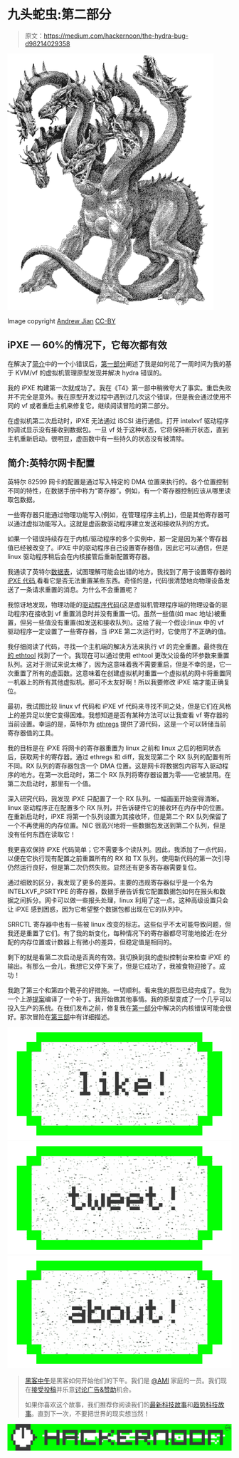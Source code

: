 # 九头蛇虫:第二部分

> 原文：<https://medium.com/hackernoon/the-hydra-bug-d98214029358>

![](img/74c04a68ce56873317483760c75a8a5b.png)

Image copyright [Andrew Jian](https://www.flickr.com/photos/andrew_jian) [CC-BY](https://creativecommons.org/licenses/by/2.0/)

## iPXE — 60%的情况下，它每次都有效

在解决了[简介](/@vishvananda/the-hydra-bug-4a9ceb208436)中的一个小错误后，[第一部分](/@vishvananda/the-hydra-bug-e4d3af2d61c0)阐述了我是如何花了一周时间为我的基于 KVM/vf 的虚拟机管理原型发现并解决 hydra 错误的。

我的 iPXE 构建第一次就成功了。我在《T4》第一部中稍微夸大了事实。重启失败并不完全是意外。我在原型开发过程中遇到过几次这个错误，但是我会通过使用不同的 vf 或者重启主机来修复它。继续阅读冒险的第二部分。

在虚拟机第二次启动时，iPXE 无法通过 iSCSI 进行通信。打开 intelxvf 驱动程序的调试显示没有接收到数据包。一旦 vf 处于这种状态，它将保持断开状态，直到主机重新启动。很明显，虚函数中有一些持久的状态没有被清除。

## 简介:英特尔网卡配置

英特尔 82599 网卡的配置是通过写入特定的 DMA 位置来执行的。各个位置控制不同的特性，在数据手册中称为“寄存器”。例如，有一个寄存器控制应该从哪里读取包数据。

一些寄存器只能通过物理功能写入(例如，在管理程序主机上)，但是其他寄存器可以通过虚拟功能写入。这就是虚函数驱动程序建立发送和接收队列的方式。

如果一个错误持续存在于内核/驱动程序的多个实例中，那一定是因为某个寄存器值已经被改变了。iPXE 中的驱动程序自己设置寄存器值，因此它可以通信，但是 linux 驱动程序稍后会在内核接管后重新配置寄存器。

我通读了英特尔[数据表](http://www.intel.com/content/www/us/en/embedded/products/networking/82599-10-gbe-controller-datasheet.html)，试图理解可能会出错的地方。我找到了用于设置寄存器的 [iPXE 代码](https://github.com/ipxe/ipxe/blob/master/src/drivers/net/igbvf/igbvf_main.c),看看它是否无法重置某些东西。奇怪的是，代码很清楚地向物理设备发送了一条请求重置的消息。为什么不会重置呢？

我惊讶地发现，物理功能的[驱动程序代码](http://lxr.free-electrons.com/source/drivers/net/ethernet/intel/ixgbe/ixgbe_sriov.c?v=4.8#L650)(这是虚拟机管理程序端的物理设备的驱动程序)在接收到 vf 重置消息时并没有重置一切。虽然一些值(如 mac 地址)被重置，但另一些值没有重置(如发送和接收队列)。这给了我一个假设:linux 中的 vf 驱动程序一定设置了一些寄存器，当 iPXE 第二次运行时，它使用了不正确的值。

我仔细阅读了代码，寻找一个主机端的解决方法来执行 vf 的完全重置。最终我在[的 ethtool](http://lxr.free-electrons.com/source/drivers/net/ethernet/intel/ixgbe/ixgbe_ethtool.c?v=4.8#L986) 找到了一个。我现在可以通过使用 ethtool 更改父设备的环参数来重置队列。这对于测试来说太棒了，因为这意味着我不需要重启，但是不幸的是，它一次重置了所有的虚函数。这意味着在创建虚拟机时重置一个虚拟机的网卡将重置同一机器上的所有其他虚拟机。那可不太友好啊！所以我要修改 iPXE 端才能正确复位。

最初，我试图比较 linux vf 代码和 iPXE vf 代码来寻找不同之处，但是它们在风格上的差异足以使它变得困难。我想知道是否有某种方法可以让我查看 vf 寄存器的当前设置。幸运的是，英特尔为 [ethregs](https://sourceforge.net/projects/e1000/files/Ethregs%20-%20Register%20Dump%20Tool/1.20.1/) 提供了源代码，这是一个可以转储当前寄存器值的工具。

我的目标是在 iPXE 将网卡的寄存器重置为 linux 之前和 linux 之后的相同状态后，获取网卡的寄存器。通过 ethregs 和 diff，我发现第二个 RX 队列的配置有所不同。RX 队列的寄存器包含一个 DMA 位置。这是网卡将数据包内容写入驱动程序的地方。在第一次启动时，第二个 RX 队列将寄存器设置为零——它被禁用。在第二次启动时，那里有一个值。

深入研究代码，我发现 iPXE 只配置了一个 RX 队列。一幅画面开始变得清晰。linux 驱动程序正在配置多个 RX 队列，并告诉硬件它的接收环在内存中的位置。在重新启动时，iPXE 将第一个队列设置为其接收环，但是第二个 RX 队列保留了一个不再使用的内存位置。NIC 很高兴地将一些数据包发送到第二个队列，但是没有任何东西在读取它！

我更喜欢保持 iPXE 代码简单；它不需要多个读队列。因此，我添加了一点代码，以便在它执行现有配置之前重置所有的 RX 和 TX 队列。使用新代码的第一次引导仍然运行良好，但是第二次仍然失败。显然还有更多寄存器需要复位。

通过细致的区分，我发现了更多的差异。主要的违规寄存器似乎是一个名为 INTELXVF_PSRTYPE 的寄存器，数据手册告诉我它配置数据包如何在报头和数据之间拆分。网卡可以做一些报头处理，linux 利用了这一点。这种高级设置只会让 iPXE 感到困惑，因为它希望整个数据包都出现在它的队列中。

SRRCTL 寄存器中也有一些被 linux 改变的标志。这些似乎不太可能导致问题，但我还是重置了它们。有了我的新变化，每种情况下的寄存器都尽可能地接近:在分配的内存位置或计数器上有微小的差异，但稳定值是相同的。

剩下的就是看第二次启动是否真的有效。我切换到我的虚拟控制台来检查 iPXE 的输出。有那么一会儿，我想它又停下来了，但是它成功了，我被食物迎接了。成功！

我跑了第三个和第四个靴子的好措施。一切顺利。看来我的原型已经完成了。我为一个上游[提案](http://lists.ipxe.org/pipermail/ipxe-devel/2016-December/005288.html)编译了一个补丁。我开始做其他事情。我的原型变成了一个几乎可以投入生产的系统。在我们发布之前，修复我在[第一部分](/@vishvananda/the-hydra-bug-e4d3af2d61c0)中解决的内核错误可能会很好。那次冒险在[第三部](/@vishvananda/the-hydra-bug-1e71347d6759)中有详细描述。

[![](img/50ef4044ecd4e250b5d50f368b775d38.png)](http://bit.ly/HackernoonFB)[![](img/979d9a46439d5aebbdcdca574e21dc81.png)](https://goo.gl/k7XYbx)[![](img/2930ba6bd2c12218fdbbf7e02c8746ff.png)](https://goo.gl/4ofytp)

> [黑客中午](http://bit.ly/Hackernoon)是黑客如何开始他们的下午。我们是 [@AMI](http://bit.ly/atAMIatAMI) 家庭的一员。我们现在[接受投稿](http://bit.ly/hackernoonsubmission)并乐意[讨论广告&赞助](mailto:partners@amipublications.com)机会。
> 
> 如果你喜欢这个故事，我们推荐你阅读我们的[最新科技故事](http://bit.ly/hackernoonlatestt)和[趋势科技故事](https://hackernoon.com/trending)。直到下一次，不要把世界的现实想当然！

![](img/be0ca55ba73a573dce11effb2ee80d56.png)